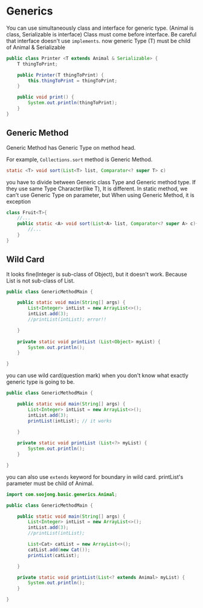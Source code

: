 # Generics

You can use simultaneously class and interface for generic type. (Animal is class, Serializable is interface)
Class must come before interface. Be careful that interface doesn't use `implements`.
now generic Type (T) must be child of Animal & Serializable
```java
public class Printer <T extends Animal & Serializable> {
    T thingToPrint;

    public Printer(T thingToPrint) {
        this.thingToPrint = thingToPrint;
    }

    public void print() {
        System.out.println(thingToPrint);
    }
}
```

## Generic Method
Generic Method has Generic Type on method head.

For example, `Collections.sort` method is Generic Method.
```java
static <T> void sort(List<T> list, Comparator<? super T> c)
```
you have to divide between Generic class Type and Generic method type.
If they use same Type Character(like T), It is different.
In static method, we can't use Generic Type on parameter, but When using Generic Method, it is exception
```java
class Fruit<T>{
    //...
    public static <A> void sort(List<A> list, Comparator<? super A> c){
        //...
    }
}
```



## Wild Card

It looks fine(Integer is sub-class of Object), but it doesn't work.
Because List<Integer> is not sub-class of List<Object>.
```java
public class GenericMethodMain {

    public static void main(String[] args) {
        List<Integer> intList = new ArrayList<>();
        intList.add(3);
        //printList(intList); error!!

    }
    
    private static void printList (List<Object> myList) {
        System.out.println();
    }

}
```

you can use wild card(question mark) when you don't know what exactly generic type is going to be.
```java
public class GenericMethodMain {

    public static void main(String[] args) {
        List<Integer> intList = new ArrayList<>();
        intList.add(3);
        printList(intList); // it works

    }
    
    private static void printList (List<?> myList) {
        System.out.println();
    }

}
```


you can also use `extends` keyword for boundary in wild card.
printList's parameter must be child of Animal.

```java
import com.soojong.basic.generics.Animal;

public class GenericMethodMain {

    public static void main(String[] args) {
        List<Integer> intList = new ArrayList<>();
        intList.add(3);
        //printList(intList);

        List<Cat> catList = new ArrayList<>();
        catList.add(new Cat());
        printList(catList);

    }

    private static void printList(List<? extends Animal> myList) {
        System.out.println();
    }

}
```